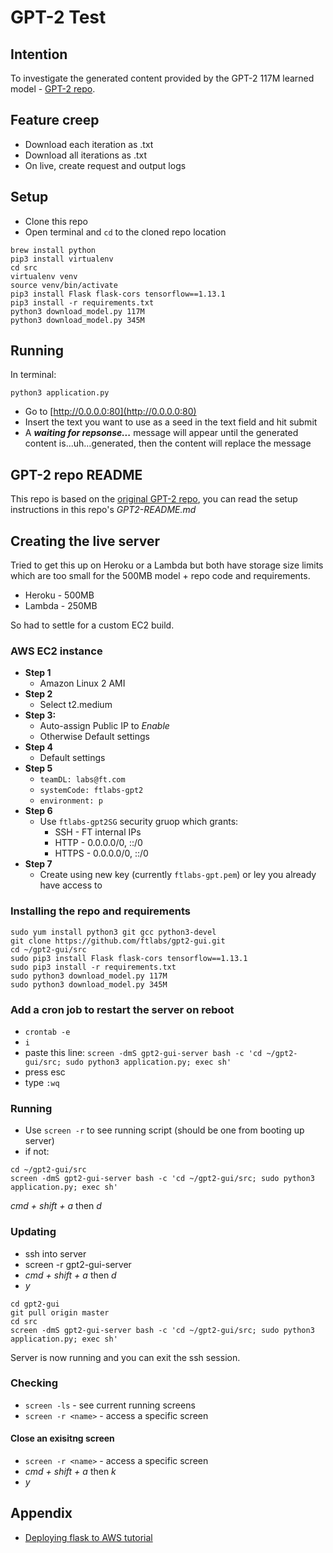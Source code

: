 # GPT-2 Test

## Intention

To investigate the generated content provided by the GPT-2 117M learned model - [GPT-2 repo](https://github.com/openai/gpt-2.git).

## Feature creep

-   Download each iteration as .txt
-   Download all iterations as .txt
-   On live, create request and output logs

## Setup

-   Clone this repo
-   Open terminal and `cd` to the cloned repo location

```
brew install python
pip3 install virtualenv
cd src
virtualenv venv
source venv/bin/activate
pip3 install Flask flask-cors tensorflow==1.13.1
pip3 install -r requirements.txt
python3 download_model.py 117M
python3 download_model.py 345M
```

## Running

In terminal:

```
python3 application.py
```

-   Go to [http://0.0.0.0:80](http://0.0.0.0:80)
-   Insert the text you want to use as a seed in the text field and hit submit
-   A **_waiting for repsonse..._** message will appear until the generated content is...uh...generated, then the content will replace the message

## GPT-2 repo README

This repo is based on the [original GPT-2 repo](https://github.com/openai/gpt-2.git), you can read the setup instructions in this repo's _GPT2-README.md_

## Creating the live server

Tried to get this up on Heroku or a Lambda but both have storage size limits which are too small for the 500MB model + repo code and requirements.

-   Heroku - 500MB
-   Lambda - 250MB

So had to settle for a custom EC2 build.

### AWS EC2 instance

-   **Step 1**
    -   Amazon Linux 2 AMI
-   **Step 2**
    -   Select t2.medium
-   **Step 3:**
    -   Auto-assign Public IP to _Enable_
    -   Otherwise Default settings
-   **Step 4**
    -   Default settings
-   **Step 5**
    -   `teamDL: labs@ft.com`
    -   `systemCode: ftlabs-gpt2`
    -   `environment: p`
-   **Step 6**
    -   Use `ftlabs-gpt2SG` security gruop which grants:
        -   SSH - FT internal IPs
        -   HTTP - 0.0.0.0/0, ::/0
        -   HTTPS - 0.0.0.0/0, ::/0
-   **Step 7**
    -   Create using new key (currently `ftlabs-gpt.pem`) or ley you already have access to

### Installing the repo and requirements

```
sudo yum install python3 git gcc python3-devel
git clone https://github.com/ftlabs/gpt2-gui.git
cd ~/gpt2-gui/src
sudo pip3 install Flask flask-cors tensorflow==1.13.1
sudo pip3 install -r requirements.txt
sudo python3 download_model.py 117M
sudo python3 download_model.py 345M
```

### Add a cron job to restart the server on reboot

-   `crontab -e`
-   `i`
-   paste this line: `screen -dmS gpt2-gui-server bash -c 'cd ~/gpt2-gui/src; sudo python3 application.py; exec sh'`
-   press esc
-   type `:wq`

### Running

-   Use `screen -r` to see running script (should be one from booting up server)
-   if not:

```
cd ~/gpt2-gui/src
screen -dmS gpt2-gui-server bash -c 'cd ~/gpt2-gui/src; sudo python3 application.py; exec sh'
```

_cmd + shift + a_ then _d_

### Updating

-   ssh into server
-   screen -r gpt2-gui-server
-   _cmd + shift + a_ then _d_
-   _y_

```
cd gpt2-gui
git pull origin master
cd src
screen -dmS gpt2-gui-server bash -c 'cd ~/gpt2-gui/src; sudo python3 application.py; exec sh'
```

Server is now running and you can exit the ssh session.

### Checking

-   `screen -ls` - see current running screens
-   `screen -r <name>` - access a specific screen

#### Close an exisitng screen

-   `screen -r <name>` - access a specific screen
-   _cmd + shift + a_ then _k_
-   _y_

## Appendix

-   [Deploying flask to AWS tutorial](https://www.codementor.io/dushyantbgs/deploying-a-flask-application-to-aws-gnva38cf0)
